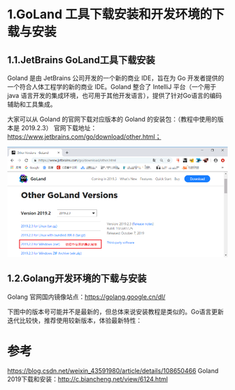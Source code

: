 # 1.GoLand 工具下载安装和开发环境的下载与安装

## 1.1.JetBrains GoLand工具下载安装
Goland 是由 JetBrains 公司开发的一个新的商业 IDE，旨在为 Go 开发者提供的一个符合人体工程学的新的商业 IDE。Goland 整合了 IntelliJ 平台（一个用于 java 语言开发的集成环境，也可用于其他开发语言），提供了针对Go语言的编码辅助和工具集成。

大家可以从 Goland 的官网下载对应版本的 Goland 的安装包：（教程中使用的版本是 2019.2.3）
官网下载地址：https://www.jetbrains.com/go/download/other.html；

![](/static/image/4-1910241H54A13.gif)

## 1.2.Golang开发环境的下载与安装

Golang 官网国内镜像站点：https://golang.google.cn/dl/

下图中的版本号可能并不是最新的，但总体来说安装教程是类似的。Go语言更新迭代比较快，推荐使用较新版本，体验最新特性：


# 参考
https://blog.csdn.net/weixin_43591980/article/details/108650466
Goland 2019下载和安装：http://c.biancheng.net/view/6124.html